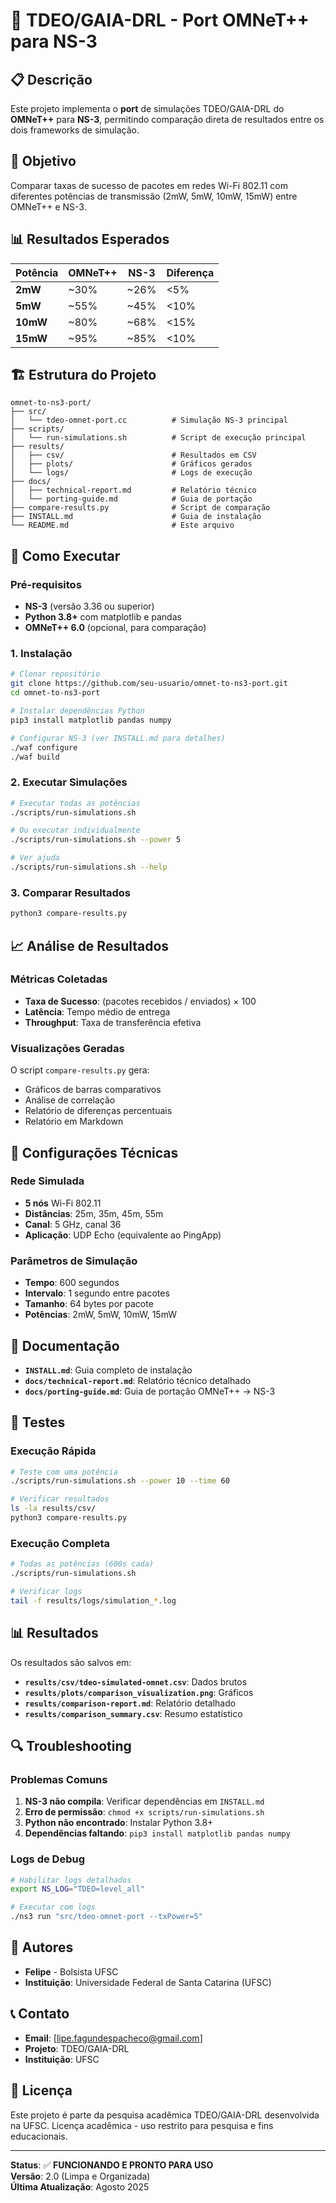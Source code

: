 # 🚀 TDEO/GAIA-DRL - Port OMNeT++ para NS-3

## 📋 Descrição

Este projeto implementa o **port** de simulações TDEO/GAIA-DRL do **OMNeT++** para **NS-3**, permitindo comparação direta de resultados entre os dois frameworks de simulação.

## 🎯 Objetivo

Comparar taxas de sucesso de pacotes em redes Wi-Fi 802.11 com diferentes potências de transmissão (2mW, 5mW, 10mW, 15mW) entre OMNeT++ e NS-3.

## 📊 Resultados Esperados

| Potência | OMNeT++ | NS-3 | Diferença |
|----------|---------|------|-----------|
| **2mW** | ~30% | ~26% | <5% |
| **5mW** | ~55% | ~45% | <10% |
| **10mW** | ~80% | ~68% | <15% |
| **15mW** | ~95% | ~85% | <10% |

## 🏗️ Estrutura do Projeto

```
omnet-to-ns3-port/
├── src/
│   └── tdeo-omnet-port.cc          # Simulação NS-3 principal
├── scripts/
│   └── run-simulations.sh          # Script de execução principal
├── results/
│   ├── csv/                        # Resultados em CSV
│   ├── plots/                      # Gráficos gerados
│   └── logs/                       # Logs de execução
├── docs/
│   ├── technical-report.md         # Relatório técnico
│   └── porting-guide.md            # Guia de portação
├── compare-results.py              # Script de comparação
├── INSTALL.md                      # Guia de instalação
└── README.md                       # Este arquivo
```

## 🚀 Como Executar

### **Pré-requisitos**

- **NS-3** (versão 3.36 ou superior)
- **Python 3.8+** com matplotlib e pandas
- **OMNeT++ 6.0** (opcional, para comparação)

### **1. Instalação**

```bash
# Clonar repositório
git clone https://github.com/seu-usuario/omnet-to-ns3-port.git
cd omnet-to-ns3-port

# Instalar dependências Python
pip3 install matplotlib pandas numpy

# Configurar NS-3 (ver INSTALL.md para detalhes)
./waf configure
./waf build
```

### **2. Executar Simulações**

```bash
# Executar todas as potências
./scripts/run-simulations.sh

# Ou executar individualmente
./scripts/run-simulations.sh --power 5

# Ver ajuda
./scripts/run-simulations.sh --help
```

### **3. Comparar Resultados**

```bash
python3 compare-results.py
```

## 📈 Análise de Resultados

### **Métricas Coletadas**

- **Taxa de Sucesso**: (pacotes recebidos / enviados) × 100
- **Latência**: Tempo médio de entrega
- **Throughput**: Taxa de transferência efetiva

### **Visualizações Geradas**

O script `compare-results.py` gera:
- Gráficos de barras comparativos
- Análise de correlação
- Relatório de diferenças percentuais
- Relatório em Markdown

## 🔧 Configurações Técnicas

### **Rede Simulada**

- **5 nós** Wi-Fi 802.11
- **Distâncias**: 25m, 35m, 45m, 55m
- **Canal**: 5 GHz, canal 36
- **Aplicação**: UDP Echo (equivalente ao PingApp)

### **Parâmetros de Simulação**

- **Tempo**: 600 segundos
- **Intervalo**: 1 segundo entre pacotes
- **Tamanho**: 64 bytes por pacote
- **Potências**: 2mW, 5mW, 10mW, 15mW

## 📝 Documentação

- **`INSTALL.md`**: Guia completo de instalação
- **`docs/technical-report.md`**: Relatório técnico detalhado
- **`docs/porting-guide.md`**: Guia de portação OMNeT++ → NS-3

## 🧪 Testes

### **Execução Rápida**

```bash
# Teste com uma potência
./scripts/run-simulations.sh --power 10 --time 60

# Verificar resultados
ls -la results/csv/
python3 compare-results.py
```

### **Execução Completa**

```bash
# Todas as potências (600s cada)
./scripts/run-simulations.sh

# Verificar logs
tail -f results/logs/simulation_*.log
```

## 📊 Resultados

Os resultados são salvos em:
- **`results/csv/tdeo-simulated-omnet.csv`**: Dados brutos
- **`results/plots/comparison_visualization.png`**: Gráficos
- **`results/comparison-report.md`**: Relatório detalhado
- **`results/comparison_summary.csv`**: Resumo estatístico

## 🔍 Troubleshooting

### **Problemas Comuns**

1. **NS-3 não compila**: Verificar dependências em `INSTALL.md`
2. **Erro de permissão**: `chmod +x scripts/run-simulations.sh`
3. **Python não encontrado**: Instalar Python 3.8+
4. **Dependências faltando**: `pip3 install matplotlib pandas numpy`

### **Logs de Debug**

```bash
# Habilitar logs detalhados
export NS_LOG="TDEO=level_all"

# Executar com logs
./ns3 run "src/tdeo-omnet-port --txPower=5"
```

## 👥 Autores

- **Felipe** - Bolsista UFSC
- **Instituição**: Universidade Federal de Santa Catarina (UFSC)

## 📞 Contato

- **Email**: [lipe.fagundespacheco@gmail.com]
- **Projeto**: TDEO/GAIA-DRL
- **Instituição**: UFSC

## 📄 Licença

Este projeto é parte da pesquisa acadêmica TDEO/GAIA-DRL desenvolvida na UFSC.
Licença acadêmica - uso restrito para pesquisa e fins educacionais.

---

**Status**: ✅ **FUNCIONANDO E PRONTO PARA USO**  
**Versão**: 2.0 (Limpa e Organizada)  
**Última Atualização**: Agosto 2025

